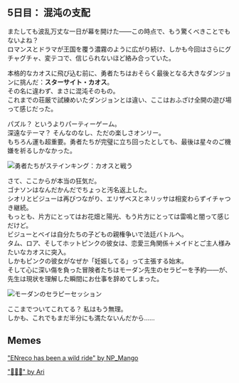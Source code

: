 <!-- title: 混沌の支配 -->

## 5日目： 混沌の支配

またしても波乱万丈な一日が幕を開けた――この時点で、もう驚くべきことでもないよね？  
ロマンスとドラマが王国を覆う濃霧のように広がり続け、しかも今回はさらにグチャグチャ、変テコで、信じられないほど絡み合っていた。

本格的なカオスに飛び込む前に、勇者たちはおそらく最後となる大きなダンジョンに挑んだ：**スターサイト・カオス**。  
その名に違わず、まさに混沌そのもの。  
これまでの荘厳で試練めいたダンジョンとは違い、ここはおふざけ全開の遊び場って感じだった。

パズル？ というよりパーティーゲーム。  
深遠なテーマ？ そんなのなし、ただの楽しさオンリー。  
もちろん運も超重要。勇者たちが完璧に立ち回ったとしても、最後は星々のご機嫌を祈るしかなかった。

![勇者たちがステインキング：カオスと戦う](/images-opt/chaos-opt.webp)

さて、ここからが本当の狂気だ。  
ゴナソンはなんだかんだでちょっと汚名返上した。  
シオリとビジューは再びつながり、エリザベスとネリッサは相変わらずイチャつき継続。  
もっとも、片方にとってはお花畑と陽光、もう片方にとっては雷鳴と闇って感じだけど。  
ビジューとベイは自分たちの子どもの親権争いで法廷バトルへ。  
タム、ロア、そしてホットピンクの彼女は、恋愛三角関係＋メイドとご主人様みたいなカオスに突入。  
しかもピンクの彼女がなぜか「妊娠してる」って主張する始末。  
そして心に深い傷を負った冒険者たちはモーダン先生のセラピーを予約――が、先生は現状を理解した瞬間にお仕事を辞めてしまった。

![モーダンのセラピーセッション](/images-opt/therapy-opt.webp)

ここまでついてこれてる？ 私はもう無理。  
しかも、これでもまだ半分にも満たないんだから……

## Memes

["ENreco has been a wild ride" by NP_Mango](https://x.com/NP_Mango/status/1920560933287403536)

<!-- bijou, bae, irys, mococo -->

["🧡🫡💗" by Ari](https://x.com/jeongyeonhands/status/1920309071036457109)

<!-- kiara, gigi, raora, calli -->

